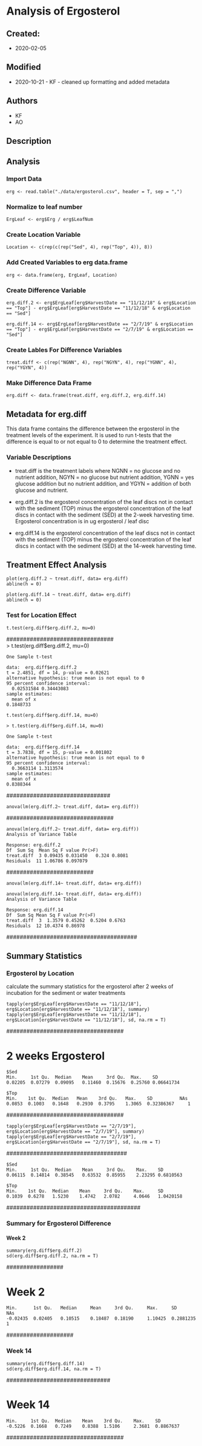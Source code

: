 # Analysis of Ergosterol 

## Created:

* 2020-02-05

## Modified

* 2020-10-21 - KF - cleaned up formatting and added metadata

## Authors

* KF
* AO

## Description

## Analysis

### Import Data

    erg <- read.table("./data/ergosterol.csv", header = T, sep = ",")

### Normalize to leaf number
    
    ErgLeaf <- erg$Erg / erg$LeafNum
    
### Create Location Variable
    
    Location <- c(rep(c(rep("Sed", 4), rep("Top", 4)), 8))
    
### Add Created Variables to erg data.frame
    
    erg <- data.frame(erg, ErgLeaf, Location)

### Create Difference Variable 
    
    erg.diff.2 <- erg$ErgLeaf[erg$HarvestDate == "11/12/18" & erg$Location == "Top"] - erg$ErgLeaf[erg$HarvestDate == "11/12/18" & erg$Location == "Sed"] 
    
    erg.diff.14 <- erg$ErgLeaf[erg$HarvestDate == "2/7/19" & erg$Location == "Top"] - erg$ErgLeaf[erg$HarvestDate == "2/7/19" & erg$Location == "Sed"]
    
### Create Lables For Difference Variables
    
    treat.diff <- c(rep("NGNN", 4), rep("NGYN", 4), rep("YGNN", 4), rep("YGYN", 4))
    
### Make Difference Data Frame 
    
    erg.diff <- data.frame(treat.diff, erg.diff.2, erg.diff.14)

## Metadata for erg.diff
This data frame contains the difference between the ergosterol in the treatment levels of the experiment. It is used to run t-tests that the difference is equal to or not equal to 0 to determine the treatment effect.

### Variable Descriptions

* treat.diff is the treatment labels where NGNN = no glucose and no nutrient addition, NGYN = no glucose but nutrient addition, YGNN = yes glucose addition but no nutrient addition, and YGYN = addition of both glucose and nutrient.

* erg.diff.2 is the ergosterol concentration of the leaf discs not in contact with the sediment (TOP) minus the ergosterol concentration of the leaf discs in contact with the sediment (SED) at the 2-week harvesting time. Ergosterol concentration is in ug ergosterol / leaf disc 

* erg.diff.14 is the ergosterol concentration of the leaf discs not in contact with the sediment (TOP) minus the ergosterol concentration of the leaf discs in contact with the sediment (SED) at the 14-week harvesting time.
    
## Treatment Effect Analysis
    
    plot(erg.diff.2 ~ treat.diff, data= erg.diff)
    abline(h = 0)

    plot(erg.diff.14 ~ treat.diff, data= erg.diff)    
    abline(h = 0)
    
    
### Test for Location Effect
    
    t.test(erg.diff$erg.diff.2, mu=0)

################################       
    > t.test(erg.diff$erg.diff.2, mu=0)
    
    One Sample t-test
    
    data:  erg.diff$erg.diff.2
    t = 2.4851, df = 14, p-value = 0.02621
    alternative hypothesis: true mean is not equal to 0
    95 percent confidence interval:
      0.02531584 0.34443083
    sample estimates:
      mean of x 
    0.1848733 
    
    t.test(erg.diff$erg.diff.14, mu=0)
    
    > t.test(erg.diff$erg.diff.14, mu=0)
    
    One Sample t-test
    
    data:  erg.diff$erg.diff.14
    t = 3.7838, df = 15, p-value = 0.001802
    alternative hypothesis: true mean is not equal to 0
    95 percent confidence interval:
      0.3663114 1.3113574
    sample estimates:
      mean of x 
    0.8388344 

###############################    

    anova(lm(erg.diff.2~ treat.diff, data= erg.diff))

################################    

    anova(lm(erg.diff.2~ treat.diff, data= erg.diff))
    Analysis of Variance Table
    
    Response: erg.diff.2
    Df  Sum Sq  Mean Sq F value Pr(>F)
    treat.diff  3 0.09435 0.031450   0.324 0.8081
    Residuals  11 1.06786 0.097079
    
##########################
    
    anova(lm(erg.diff.14~ treat.diff, data= erg.diff))
    
    anova(lm(erg.diff.14~ treat.diff, data= erg.diff))
    Analysis of Variance Table
    
    Response: erg.diff.14
    Df  Sum Sq Mean Sq F value Pr(>F)
    treat.diff  3  1.3579 0.45262  0.5204 0.6763
    Residuals  12 10.4374 0.86978 
    
#######################################
  
## Summary Statistics

### Ergosterol by Location
calculate the summary statistics for the ergosterol after 2 weeks of incubation for the sediment or water treatments
    
    tapply(erg$ErgLeaf[erg$HarvestDate == "11/12/18"], erg$Location[erg$HarvestDate == "11/12/18"], summary)
    tapply(erg$ErgLeaf[erg$HarvestDate == "11/12/18"], erg$Location[erg$HarvestDate == "11/12/18"], sd, na.rm = T)
    

###################################
# 2 weeks Ergosterol 
    
    $Sed
    Min.     1st Qu.  Median    Mean     3rd Qu.  Max.    SD
    0.02205  0.07279  0.09095   0.11460  0.15676  0.25760 0.06641734
    
    $Top
    Min.    1st Qu.  Median   Mean    3rd Qu.   Max.    SD          NAs 
    0.0853  0.1003   0.1648   0.2930  0.3795    1.3065  0.32386367     1 

###################################

    tapply(erg$ErgLeaf[erg$HarvestDate == "2/7/19"], erg$Location[erg$HarvestDate == "2/7/19"], summary)
    tapply(erg$ErgLeaf[erg$HarvestDate == "2/7/19"], erg$Location[erg$HarvestDate == "2/7/19"], sd, na.rm = T)

####################################

    $Sed
    Min.     1st Qu.  Median    Mean     3rd Qu.    Max.    SD
    0.06115  0.14814  0.38545   0.63532  0.85955    2.23295 0.6810563

    $Top
    Min.    1st Qu.  Median    Mean     3rd Qu.    Max.     SD
    0.1039  0.6278   1.5230    1.4742   2.0782     4.0646   1.0420158 

########################################

### Summary for Ergosterol Difference
#### Week 2

    summary(erg.diff$erg.diff.2)
    sd(erg.diff$erg.diff.2, na.rm = T)

#################    
# Week 2
    
    Min.      1st Qu.   Median     Mean     3rd Qu.     Max.     SD        NAs 
    -0.02435  0.02405   0.10515    0.18487  0.18190     1.10425  0.2881235     1 
    
####################
    
### Week 14
    
    summary(erg.diff$erg.diff.14)
    sd(erg.diff$erg.diff.14, na.rm = T) 
    
###############################
# Week 14
    
    Min.     1st Qu.  Median    Mean    3rd Qu.    Max.    SD
    -0.5226  0.1668   0.7249    0.8388  1.5106     2.3681  0.8867637
    
###################################
    

